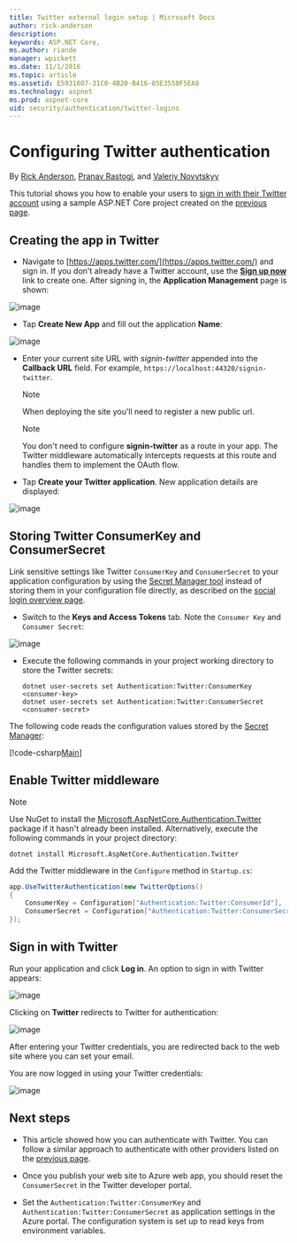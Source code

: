 ```yaml
---
title: Twitter external login setup | Microsoft Docs
author: rick-anderson
description: 
keywords: ASP.NET Core,
ms.author: riande
manager: wpickett
ms.date: 11/1/2016
ms.topic: article
ms.assetid: E5931607-31C0-4B20-B416-85E3550F5EA8
ms.technology: aspnet
ms.prod: aspnet-core
uid: security/authentication/twitter-logins
---
```

# Configuring Twitter authentication

<a name=security-authentication-twitter-logins></a>

By [Rick Anderson](https://twitter.com/RickAndMSFT), [Pranav Rastogi](https://github.com/rustd), and [Valeriy Novytskyy](https://github.com/01binary)

This tutorial shows you how to enable your users to [sign in with their Twitter account](https://dev.twitter.com/web/sign-in/desktop-browser) using a sample ASP.NET Core project created on the [previous page](sociallogins.md).

## Creating the app in Twitter

* Navigate to [https://apps.twitter.com/](https://apps.twitter.com/) and sign in. If you don't already have a Twitter account, use the **[Sign up now](https://twitter.com/signup)** link to create one. After signing in, the **Application Management** page is shown:

![image](sociallogins/_static/TwitterAppManage.png)

* Tap **Create New App** and fill out the application **Name**:

![image](sociallogins/_static/TwitterCreate.png)

* Enter your current site URL with *signin-twitter* appended into the **Callback URL** field. For example, `https://localhost:44320/signin-twitter`.
  
  > [!NOTE]
  > When deploying the site you'll need to register a new public url.

  > [!NOTE]
  > You don't need to configure **signin-twitter** as a route in your app. The Twitter middleware automatically intercepts requests at this route and handles them to implement the OAuth flow.

* Tap **Create your Twitter application**. New application details are displayed:

![image](sociallogins/_static/TwitterAppDetails.png)

## Storing Twitter ConsumerKey and ConsumerSecret

Link sensitive settings like Twitter `ConsumerKey` and `ConsumerSecret` to your application configuration by using the [Secret Manager tool](../app-secrets.md) instead of storing them in your configuration file directly, as described on the [social login overview page](sociallogins.md).

* Switch to the **Keys and Access Tokens** tab. Note the `Consumer Key` and `Consumer Secret`:

![image](sociallogins/_static/TwitterKeys.png)

* Execute the following commands in your project working directory to store the Twitter secrets:

  <!-- literal_block {"ids": [], "xml:space": "preserve"} -->

  ```
  dotnet user-secrets set Authentication:Twitter:ConsumerKey <consumer-key>
  dotnet user-secrets set Authentication:Twitter:ConsumerSecret <consumer-secret>
     ```

The following code reads the configuration values stored by the [Secret Manager](../app-secrets.md#security-app-secrets):

[!code-csharp[Main](../../common/samples/WebApplication1/Startup.cs?highlight=11&range=20-36)]

## Enable Twitter middleware

> [!NOTE]
> Use NuGet to install the [Microsoft.AspNetCore.Authentication.Twitter](https://www.nuget.org/packages/Microsoft.AspNetCore.Authentication.Twitter) package if it hasn't already been installed. Alternatively, execute the following commands in your project directory:
>
> `dotnet install Microsoft.AspNetCore.Authentication.Twitter`

Add the Twitter middleware in the `Configure` method in `Startup.cs`:

```csharp
app.UseTwitterAuthentication(new TwitterOptions()
{
    ConsumerKey = Configuration["Authentication:Twitter:ConsumerId"],
    ConsumerSecret = Configuration["Authentication:Twitter:ConsumerSecret"]
});
```

## Sign in with Twitter

Run your application and click **Log in**. An option to sign in with Twitter appears:

![image](sociallogins/_static/DoneTwitter.png)

Clicking on **Twitter** redirects to Twitter for authentication:

![image](sociallogins/_static/TwitterLogin.png)

After entering your Twitter credentials, you are redirected back to the web site where you can set your email.

You are now logged in using your Twitter credentials:

![image](sociallogins/_static/Done.png)

## Next steps

* This article showed how you can authenticate with Twitter. You can follow a similar approach to authenticate with other providers listed on the [previous page](sociallogins.md).

* Once you publish your web site to Azure web app, you should reset the `ConsumerSecret` in the Twitter developer portal.

* Set the `Authentication:Twitter:ConsumerKey` and `Authentication:Twitter:ConsumerSecret` as application settings in the Azure portal. The configuration system is set up to read keys from environment variables.
